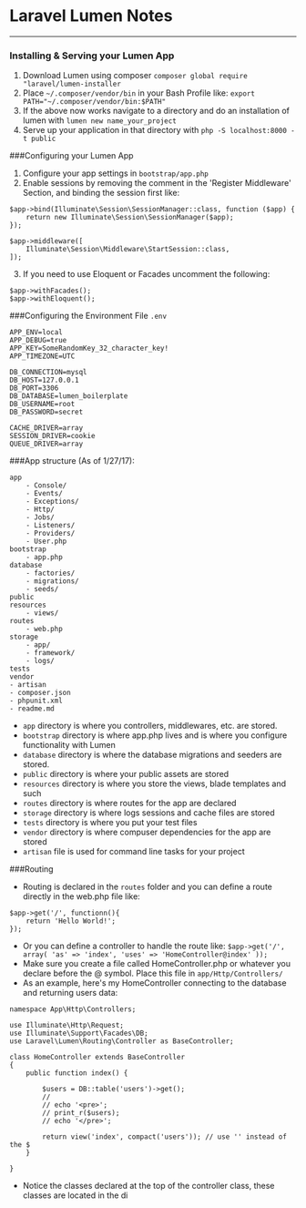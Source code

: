 # Laravel Lumen Notes
---
### Installing & Serving your Lumen App
1. Download Lumen using composer ```composer global require "laravel/lumen-installer```
2. Place ```~/.composer/vendor/bin``` in your Bash Profile like: ```export PATH="~/.composer/vendor/bin:$PATH"```
3. If the above now works navigate to a directory and do an installation of lumen with ```lumen new name_your_project```
4. Serve up your application in that directory with ```php -S localhost:8000 -t public```

###Configuring your Lumen App
1. Configure your app settings in ```bootstrap/app.php```
2. Enable sessions by removing the comment in the 'Register Middleware' Section, and binding the session first like:

```
$app->bind(Illuminate\Session\SessionManager::class, function ($app) {
    return new Illuminate\Session\SessionManager($app);
});

$app->middleware([
    Illuminate\Session\Middleware\StartSession::class,
]);
```
3. If you need to use Eloquent or Facades uncomment the following:
```
$app->withFacades();
$app->withEloquent();
```

###Configuring the Environment File ```.env```
```
APP_ENV=local
APP_DEBUG=true
APP_KEY=SomeRandomKey_32_character_key!
APP_TIMEZONE=UTC

DB_CONNECTION=mysql
DB_HOST=127.0.0.1
DB_PORT=3306
DB_DATABASE=lumen_boilerplate
DB_USERNAME=root
DB_PASSWORD=secret

CACHE_DRIVER=array
SESSION_DRIVER=cookie
QUEUE_DRIVER=array
```

###App structure (As of 1/27/17):
```
app
    - Console/
    - Events/
    - Exceptions/
    - Http/
    - Jobs/
    - Listeners/
    - Providers/
    - User.php
bootstrap
    - app.php
database
    - factories/
    - migrations/
    - seeds/
public
resources
    - views/
routes
    - web.php
storage
    - app/
    - framework/
    - logs/
tests
vendor
- artisan
- composer.json
- phpunit.xml
- readme.md
```
* ```app``` directory is where you controllers, middlewares, etc. are stored.
* ```bootstrap``` directory is where app.php lives and is where you configure functionality with Lumen
* ```database``` directory is where the database migrations and seeders are stored.
* ```public``` directory is where your public assets are stored
* ```resources``` directory is where you store the views, blade templates and such
* ```routes``` directory is where routes for the app are declared
* ```storage``` directory is where logs sessions and cache files are stored
* ```tests``` directory is where you put your test files
* ```vendor``` directory is where compuser dependencies for the app are stored
* ```artisan``` file is used for command line tasks for your project


###Routing
* Routing is declared in the ```routes``` folder and you can define a route directly in the web.php file like:
```
$app->get('/', functionn(){
    return 'Hello World!';
});
```
* Or you can define a controller to handle the route like: ```$app->get('/', array( 'as' => 'index', 'uses' => 'HomeController@index' ));```
* Make sure you create a file called HomeController.php or whatever you declare before the @ symbol. Place this file in ```app/Http/Controllers/```
* As an example, here's my HomeController connecting to the database and returning users data:
```
namespace App\Http\Controllers;

use Illuminate\Http\Request;
use Illuminate\Support\Facades\DB;
use Laravel\Lumen\Routing\Controller as BaseController;

class HomeController extends BaseController
{
    public function index() {

        $users = DB::table('users')->get();
        //
        // echo '<pre>';
        // print_r($users);
        // echo '</pre>';

        return view('index', compact('users')); // use '' instead of the $
    }

}
```
* Notice the classes declared at the top of the controller class, these classes are located in the di
